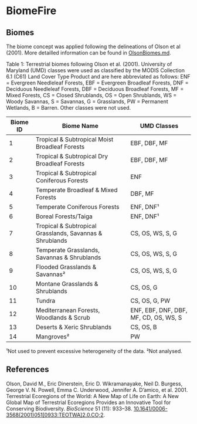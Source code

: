 # BiomeFire

## Biomes
The biome concept was applied following the delineations of Olson et al (2001). More detailled information can be found in [OlsonBiomes.md](https://github.com/ManuelPopp/BiomeFire/blob/main/inf/OlsonBiomes.md).

Table 1: Terrestrial biomes following Olson et al. (2001). University of Maryland (UMD) classes were used as classified by the MODIS Collection 6.1 (C61) Land Cover Type Product and are here abbreviated as follows: ENF = Evergreen Needleleaf Forests, EBF = Evergreen Broadleaf Forests, DNF = Deciduous Needleleaf Forests, DBF = Deciduous Broadleaf Forests, MF = Mixed Forests, CS = Closed Shrublands, OS = Open Shrublands, WS = Woody Savannas, S = Savannas, G = Grasslands, PW = Permanent Wetlands, B = Barren. Other classes were not used.

| Biome ID | Biome Name                                               | UMD Classes                           |
|----------|----------------------------------------------------------|---------------------------------------|
| 1        | Tropical & Subtropical Moist Broadleaf Forests           | EBF, DBF, MF                          |
| 2        | Tropical & Subtropical Dry Broadleaf Forests             | EBF, DBF, MF                          |
| 3        | Tropical & Subtropical Coniferous Forests                | ENF                                   |
| 4        | Temperate Broadleaf & Mixed Forests                      | DBF, MF                               |
| 5        | Temperate Coniferous Forests                             | ENF, DNF¹                             |
| 6        | Boreal Forests/Taiga                                     | ENF, DNF¹                             |
| 7        | Tropical & Subtropical Grasslands, Savannas & Shrublands | CS, OS, WS, S, G                      |
| 8        | Temperate Grasslands, Savannas & Shrublands              | CS, OS, WS, S, G                      |
| 9        | Flooded Grasslands & Savannas²                           | CS, OS, WS, S, G                      |
| 10       | Montane Grasslands & Shrublands                          | CS, OS, G                             |
| 11       | Tundra                                                   | CS, OS, G, PW                         |
| 12       | Mediterranean Forests, Woodlands & Scrub                 | ENF, EBF, DNF, DBF, MF, CD, OS, WS, S |
| 13       | Deserts & Xeric Shrublands                               | CS, OS, B                             |
| 14       | Mangroves²                                               | PW                                    |

¹Not used to prevent excessive heterogeneity of the data. ²Not analysed.

## References
Olson, David M., Eric Dinerstein, Eric D. Wikramanayake, Neil D. Burgess, George V. N. Powell, Emma C. Underwood, Jennifer A. D’amico, et al. 2001. Terrestrial Ecoregions of the World: A New Map of Life on Earth: A New Global Map of Terrestrial Ecoregions Provides an Innovative Tool for Conserving Biodiversity. *BioScience* 51 (11): 933–38. [10.1641/0006-3568(2001)051[0933:TEOTWA]2.0.CO;2](https://doi.org/10.1641/0006-3568(2001)051[0933:TEOTWA]2.0.CO;2).


